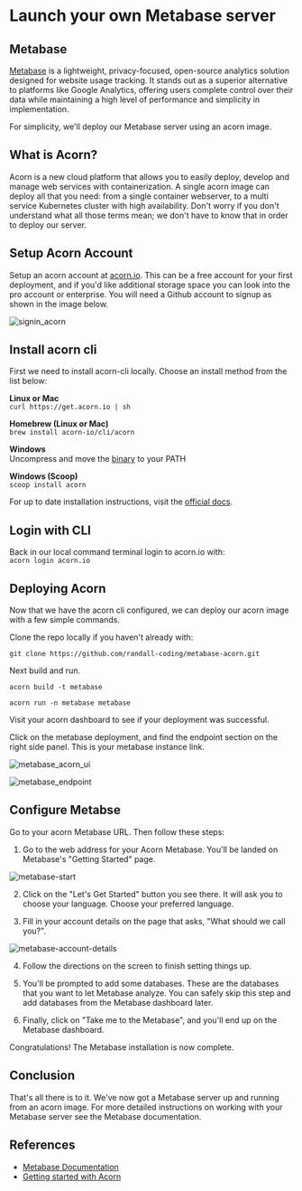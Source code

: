 # Launch your own Metabase server

## Metabase
[Metabase](https://www.metabase.com) is a lightweight, privacy-focused, open-source analytics solution designed for website usage tracking. It stands out as a superior alternative to platforms like Google Analytics, offering users complete control over their data while maintaining a high level of performance and simplicity in implementation.

For simplicity, we'll deploy our Metabase server using an acorn image.

## What is Acorn?
Acorn is a new cloud platform that allows you to easily deploy, develop and manage web services with containerization.  A single acorn image can deploy all that you need: from a single container webserver, to a multi service Kubernetes cluster with high availability.  Don't worry if you don't understand what all those terms mean; we don't have to know that in order to deploy our server.

## Setup Acorn Account
Setup an acorn account at [acorn.io](https://acorn.io).  This can be a free account for your first deployment, and if you'd like additional storage space you can look into the pro account or enterprise.  You will need a Github account to signup as shown in the image below.

![signin_acorn]()

## Install acorn cli 
First we need to install acorn-cli locally.  Choose an install method from the list below:

**Linux or Mac** <br>
`curl https://get.acorn.io | sh`

**Homebrew (Linux or Mac)** <br>
`brew install acorn-io/cli/acorn`

**Windows** <br> 
Uncompress and move the [binary](https://cdn.acrn.io/cli/default_windows_amd64_v1/acorn.exe) to your PATH

**Windows (Scoop)** <br>
`scoop install acorn`

For up to date installation instructions, visit the [official docs](https://runtime-docs.acorn.io/installation/installing).

## Login with CLI
Back in our local command terminal login to acorn.io with: <br>
`acorn login acorn.io` 

## Deploying Acorn
Now that we have the acorn cli configured, we can deploy our acorn image with a few simple commands.

Clone the repo locally if you haven't already with:

`git clone https://github.com/randall-coding/metabase-acorn.git`

Next build and run.

`acorn build -t metabase`

`acorn run -n metabase metabase`

Visit your acorn dashboard to see if your deployment was successful.

Click on the metabase deployment, and find the endpoint section on the right side panel.  This is your metabase instance link.

![metabase_acorn_ui]()

![metabase_endpoint]()

## Configure Metabse

Go to your acorn Metabase URL. Then follow these steps:


1. Go to the web address for your Acorn Metabase. You'll be landed on Metabase's "Getting Started" page.

![metabase-start]()

2. Click on the "Let's Get Started" button you see there. It will ask you to choose your language. Choose your preferred language.

3. Fill in your account details on the page that asks, "What should we call you?".

![metabase-account-details]()

4. Follow the directions on the screen to finish setting things up.

5. You'll be prompted to add some databases. These are the databases that you want to let Metabase analyze. You can safely skip this step and add databases from the Metabase dashboard later.

6. Finally, click on "Take me to the Metabase", and you'll end up on the Metabase dashboard.

Congratulations! The Metabase installation is now complete.

## Conclusion
That's all there is to it.  We've now got a Metabase server up and running from an acorn image.
For more detailed instructions on working with your Metabase server see the Metabase documentation.

## References
* [Metabase Documentation](https://metabase.is/docs)
* [Getting started with Acorn](https://docs.acorn.io/getting-started)
